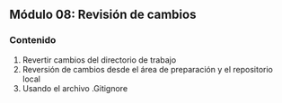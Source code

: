 ## Módulo 08: Revisión de cambios

### Contenido

1. Revertir cambios del directorio de trabajo
2. Reversión de cambios desde el área de preparación y el repositorio local
3. Usando el archivo .Gitignore

